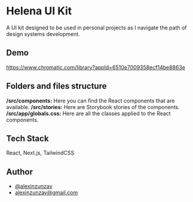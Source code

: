 # Helena UI Kit

A UI kit designed to be used in personal projects as I navigate the path of design systems development.


## Demo

https://www.chromatic.com/library?appId=6510e7009358ecf14be8863e


## Folders and files structure

**/src/components:** Here you can find the React components that are available.
**/src/stories:** Here are Storybook stories of the components.
**/src/app/globals.css:** Here are all the classes applied to the React components.


## Tech Stack

React, Next.js, TailwindCSS


## Author

- [@alexinzunzav](https://www.github.com/alexinzunzav)
- alexinzunzav@gmail.com